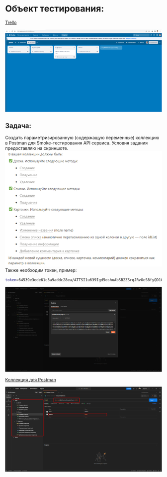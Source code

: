 # Объект тестирования:

[Trello](https://trello.com)

![](/5.%20Рабочий%20проект%20в%20Postman/Демо%201%20Продукт%20Trello.png)
## Задача:
Создать параметризированную (содержащую переменные) коллекцию в Postman для Smoke-тестирования API сервиса.
Условия задания предоставляю на скриншоте.
![Задание](/5.%20Рабочий%20проект%20в%20Postman/Задание.png "Задание")
Также необходим токен, пример:
```bash
token=64539e3ede61c3a9addc28ea/ATTSI1u639Igd5oshuAbSB2ZSrqJRvOeS8fyQD10OYLFUl6sw3Sdau4CqYKdjHfDMkv22B6C74FA; Path=/; Expires=Fri, 03 May 2024 12:50:29 GMT;
```
![Пример токена](/5.%20Рабочий%20проект%20в%20Postman/Демо%203%20Postman%20cookie.png "Пример токена")

[Коллекция для Postman](/5.%20Рабочий%20проект%20в%20Postman/HW17%20-%20Trello.postman.json)

![Коллекция для Postman](/5.%20Рабочий%20проект%20в%20Postman/Демо%202%20Postman%20Коллекция.png "Коллекция для Postman")